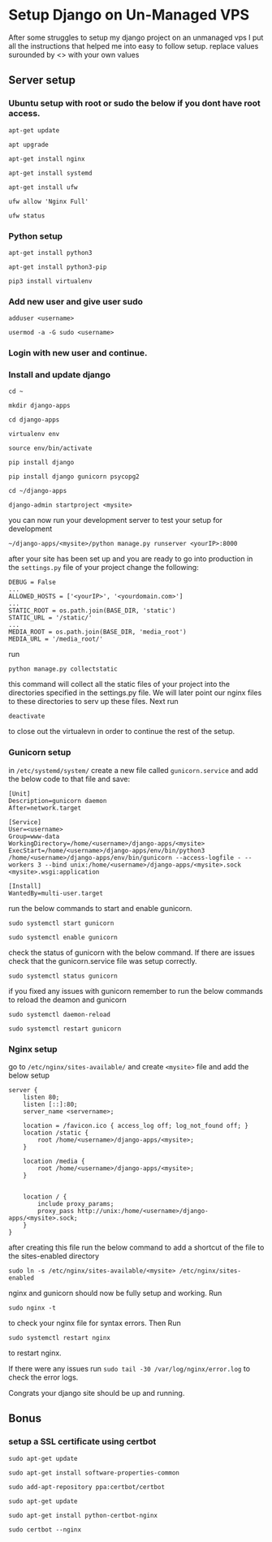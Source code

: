 # Setup Django on Un-Managed VPS

After some struggles to setup my django project on an unmanaged vps I put all the instructions that helped me into easy to follow setup.
replace values surounded by <> with your own values

## Server setup

### Ubuntu setup with root or sudo the below if you dont have root access.

`apt-get update`

`apt upgrade`

`apt-get install nginx`

`apt-get install systemd`

`apt-get install ufw`

`ufw allow 'Nginx Full'`

`ufw status`

### Python setup

`apt-get install python3`

`apt-get install python3-pip`

`pip3 install virtualenv`

### Add new user and give user sudo

`adduser <username>`

`usermod -a -G sudo <username>`

### Login with new user and continue.
### Install and update django

`cd ~`

`mkdir django-apps`

`cd django-apps`

`virtualenv env`

`source env/bin/activate`

`pip install django`

`pip install django gunicorn psycopg2`

`cd ~/django-apps`

`django-admin startproject <mysite>`

you can now run your development server to test your setup for development 

`~/django-apps/<mysite>/python manage.py runserver <yourIP>:8000`

after your site has been set up and you are ready to go into production in the `settings.py` file of your project change the following:

```
DEBUG = False
...
ALLOWED_HOSTS = ['<yourIP>', '<yourdomain.com>']
...
STATIC_ROOT = os.path.join(BASE_DIR, 'static')
STATIC_URL = '/static/'
...
MEDIA_ROOT = os.path.join(BASE_DIR, 'media_root')
MEDIA_URL = '/media_root/'
```
run

`python manage.py collectstatic`

this command will collect all the static files of your project into the directories specified in the settings.py file. We will later point our nginx files to these directories to serv up these files. Next run

`deactivate` 

to close out the virtualevn in order to continue the rest of the setup.

### Gunicorn setup

in `/etc/systemd/system/` create a new file called `gunicorn.service` and add the below code to that file and save:

```
[Unit]
Description=gunicorn daemon
After=network.target

[Service]
User=<username>
Group=www-data
WorkingDirectory=/home/<username>/django-apps/<mysite>
ExecStart=/home/<username>/django-apps/env/bin/python3 /home/<username>/django-apps/env/bin/gunicorn --access-logfile - --workers 3 --bind unix:/home/<username>/django-apps/<mysite>.sock <mysite>.wsgi:application

[Install]
WantedBy=multi-user.target
```
run the below commands to start and enable gunicorn.

`sudo systemctl start gunicorn`

`sudo systemctl enable gunicorn`

check the status of gunicorn with the below command. If there are issues check that the gunicorn.service file was setup correctly.

`sudo systemctl status gunicorn`

if you fixed any issues with gunicorn remember to run the below commands to reload the deamon and gunicorn

`sudo systemctl daemon-reload`

`sudo systemctl restart gunicorn`

### Nginx setup

go to `/etc/nginx/sites-available/` and create `<mysite>` file and add the below setup

```
server {
    listen 80;
    listen [::]:80;
    server_name <servername>;

    location = /favicon.ico { access_log off; log_not_found off; }
    location /static {
        root /home/<username>/django-apps/<mysite>;
    }

    location /media {
        root /home/<username>/django-apps/<mysite>;
    }


    location / {
        include proxy_params;
        proxy_pass http://unix:/home/<username>/django-apps/<mysite>.sock;
    }
}
```

after creating this file run the below command to add a shortcut of the file to the sites-enabled directory  

`sudo ln -s /etc/nginx/sites-available/<mysite> /etc/nginx/sites-enabled`

nginx and gunicorn should now be fully setup and working. Run 

`sudo nginx -t`

to check your nginx file for syntax errors. Then Run

`sudo systemctl restart nginx`

to restart nginx.

If there were any issues run `sudo tail -30 /var/log/nginx/error.log` to check the error logs.

Congrats your django site should be up and running. 


## Bonus

### setup a SSL certificate using certbot

`sudo apt-get update`

`sudo apt-get install software-properties-common`

`sudo add-apt-repository ppa:certbot/certbot`

`sudo apt-get update`

`sudo apt-get install python-certbot-nginx` 

`sudo certbot --nginx`
